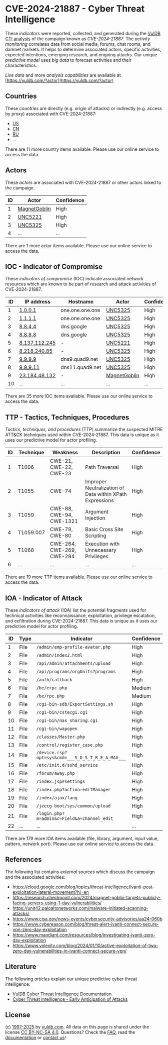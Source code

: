 # CVE-2024-21887 - Cyber Threat Intelligence

These _indicators_ were reported, collected, and generated during the [VulDB CTI analysis](https://vuldb.com/?kb.cti) of the campaign known as _CVE-2024-21887_. The _activity monitoring_ correlates data from social media, forums, chat rooms, and darknet markets. It helps to determine associated actors, specific activities, expected intentions, emerging research, and ongoing attacks. Our unique _predictive model_ uses _big data_ to forecast activities and their characteristics.

_Live data_ and more _analysis capabilities_ are available at [https://vuldb.com/?actor](https://vuldb.com/?actor)

## Countries

These _countries_ are directly (e.g. origin of attacks) or indirectly (e.g. access by proxy) associated with CVE-2024-21887:

* [US](https://vuldb.com/?country.us)
* [CN](https://vuldb.com/?country.cn)
* [RU](https://vuldb.com/?country.ru)
* ...

There are 11 more country items available. Please use our online service to access the data.

## Actors

These _actors_ are associated with CVE-2024-21887 or other actors linked to the campaign.

ID | Actor | Confidence
-- | ----- | ----------
1 | [MagnetGoblin](https://vuldb.com/?actor.magnetgoblin) | High
2 | [UNC5221](https://vuldb.com/?actor.unc5221) | High
3 | [UNC5325](https://vuldb.com/?actor.unc5325) | High
4 | ... | ...

There are 1 more actor items available. Please use our online service to access the data.

## IOC - Indicator of Compromise

These _indicators of compromise_ (IOC) indicate associated network resources which are known to be part of research and attack activities of CVE-2024-21887.

ID | IP address | Hostname | Actor | Confidence
-- | ---------- | -------- | ----- | ----------
1 | [1.0.0.1](https://vuldb.com/?ip.1.0.0.1) | one.one.one.one | [UNC5325](https://vuldb.com/?actor.unc5325) | High
2 | [1.1.1.1](https://vuldb.com/?ip.1.1.1.1) | one.one.one.one | [UNC5325](https://vuldb.com/?actor.unc5325) | High
3 | [8.8.4.4](https://vuldb.com/?ip.8.8.4.4) | dns.google | [UNC5325](https://vuldb.com/?actor.unc5325) | High
4 | [8.8.8.8](https://vuldb.com/?ip.8.8.8.8) | dns.google | [UNC5325](https://vuldb.com/?actor.unc5325) | High
5 | [8.137.112.245](https://vuldb.com/?ip.8.137.112.245) | - | [UNC5221](https://vuldb.com/?actor.unc5221) | High
6 | [8.218.240.85](https://vuldb.com/?ip.8.218.240.85) | - | [UNC5325](https://vuldb.com/?actor.unc5325) | High
7 | [9.9.9.9](https://vuldb.com/?ip.9.9.9.9) | dns9.quad9.net | [UNC5325](https://vuldb.com/?actor.unc5325) | High
8 | [9.9.9.11](https://vuldb.com/?ip.9.9.9.11) | dns11.quad9.net | [UNC5325](https://vuldb.com/?actor.unc5325) | High
9 | [23.184.48.132](https://vuldb.com/?ip.23.184.48.132) | - | [MagnetGoblin](https://vuldb.com/?actor.magnetgoblin) | High
10 | ... | ... | ... | ...

There are 35 more IOC items available. Please use our online service to access the data.

## TTP - Tactics, Techniques, Procedures

_Tactics, techniques, and procedures_ (TTP) summarize the suspected MITRE ATT&CK techniques used within CVE-2024-21887. This data is unique as it uses our predictive model for actor profiling.

ID | Technique | Weakness | Description | Confidence
-- | --------- | -------- | ----------- | ----------
1 | T1006 | CWE-21, CWE-22, CWE-23 | Path Traversal | High
2 | T1055 | CWE-74 | Improper Neutralization of Data within XPath Expressions | High
3 | T1059 | CWE-88, CWE-94, CWE-1321 | Argument Injection | High
4 | T1059.007 | CWE-79, CWE-80 | Basic Cross Site Scripting | High
5 | T1068 | CWE-264, CWE-269, CWE-284 | Execution with Unnecessary Privileges | High
6 | ... | ... | ... | ...

There are 19 more TTP items available. Please use our online service to access the data.

## IOA - Indicator of Attack

These _indicators of attack_ (IOA) list the potential fragments used for technical activities like reconnaissance, exploitation, privilege escalation, and exfiltration during CVE-2024-21887. This data is unique as it uses our predictive model for actor profiling.

ID | Type | Indicator | Confidence
-- | ---- | --------- | ----------
1 | File | `/admin/emp-profile-avatar.php` | High
2 | File | `/admin/index2.html` | High
3 | File | `/api/admin/attachments/upload` | High
4 | File | `/api/programs/orgUnits?programs` | High
5 | File | `/auth/callback` | High
6 | File | `/be/erpc.php` | Medium
7 | File | `/be/rpc.php` | Medium
8 | File | `/cgi-bin-sdb/ExportSettings.sh` | High
9 | File | `/cgi-bin/cstecgi.cgi` | High
10 | File | `/cgi-bin/nas_sharing.cgi` | High
11 | File | `/cgi-bin/wapopen` | High
12 | File | `/classes/Master.php` | High
13 | File | `/control/register_case.php` | High
14 | File | `/device.rsp?opt=sys&cmd=___S_O_S_T_R_E_A_MAX___` | High
15 | File | `/etc/init.d/sshd_service` | High
16 | File | `/forum/away.php` | High
17 | File | `/index.jsp#settings` | High
18 | File | `/index.php?action=editManager` | High
19 | File | `/index/ajax/lang` | High
20 | File | `/jeecg-boot/sys/common/upload` | High
21 | File | `/login.php?m=admin&c=Field&a=channel_edit` | High
22 | ... | ... | ...

There are 179 more IOA items available (file, library, argument, input value, pattern, network port). Please use our online service to access the data.

## References

The following list contains _external sources_ which discuss the campaign and the associated activities:

* https://cloud.google.com/blog/topics/threat-intelligence/ivanti-post-exploitation-lateral-movement?hl=en
* https://research.checkpoint.com/2024/magnet-goblin-targets-publicly-facing-servers-using-1-day-vulnerabilities/
* https://unit42.paloaltonetworks.com/malware-initiated-scanning-attacks/
* https://www.cisa.gov/news-events/cybersecurity-advisories/aa24-060b
* https://www.cybereason.com/blog/threat-alert-ivanti-connect-secure-vpn-zero-day-exploitation
* https://www.mandiant.com/resources/blog/investigating-ivanti-zero-day-exploitation
* https://www.volexity.com/blog/2024/01/10/active-exploitation-of-two-zero-day-vulnerabilities-in-ivanti-connect-secure-vpn/

## Literature

The following _articles_ explain our unique predictive cyber threat intelligence:

* [VulDB Cyber Threat Intelligence Documentation](https://vuldb.com/?kb.cti)
* [Cyber Threat Intelligence - Early Anticipation of Attacks](https://www.scip.ch/en/?labs.20201022)

## License

(c) [1997-2025](https://vuldb.com/?kb.changelog) by [vuldb.com](https://vuldb.com/?kb.about). All data on this page is shared under the license [CC BY-NC-SA 4.0](https://creativecommons.org/licenses/by-nc-sa/4.0/). Questions? Check the [FAQ](https://vuldb.com/?kb.faq), read the [documentation](https://vuldb.com/?kb) or [contact us](https://vuldb.com/?contact)!

